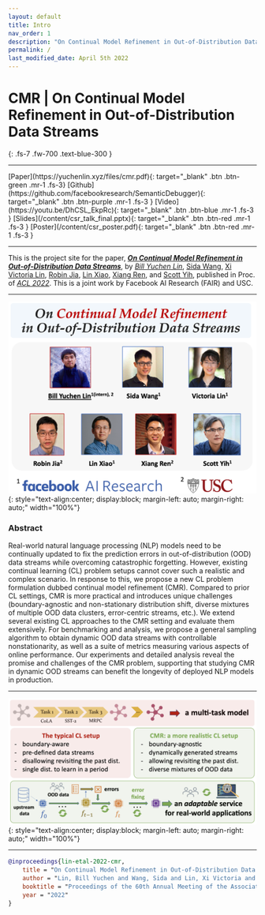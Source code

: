 ```yaml
---
layout: default
title: Intro
nav_order: 1
description: "On Continual Model Refinement in Out-of-Distribution Data Streams"
permalink: /
last_modified_date: April 5th 2022
---
```

 
# CMR | On Continual Model Refinement in Out-of-Distribution Data Streams
{: .fs-7 .fw-700 .text-blue-300 }

---
<span class="fs-2">
[Paper](https://yuchenlin.xyz/files/cmr.pdf){: target="_blank" .btn .btn-green .mr-1 .fs-3}
[Github](https://github.com/facebookresearch/SemanticDebugger){: target="_blank" .btn .btn-purple .mr-1 .fs-3 }
[Video](https://youtu.be/DhCSL_EkpRc){: target="_blank" .btn .btn-blue .mr-1 .fs-3 }
[Slides](/content/csr_talk_final.pptx){: target="_blank" .btn .btn-red .mr-1 .fs-3 }
[Poster](/content/csr_poster.pdf){: target="_blank" .btn .btn-red .mr-1 .fs-3 }
</span>


<!--
--- 
<span class="fs-2">
[Data](/data){: .btn .btn-green .mr-1 }
[Methods](/methods){: .btn .btn-purple .mr-1 }
[Metrics](/metrics){: .btn .btn-blue .mr-1 }
[Leaderboard](/leaderboard){: .btn .btn-red .mr-1 }
</span>
-->

---


<!-- ![DrFact](/images/poaster.png){: style="text-align:center; display:block; margin-left: auto; margin-right: auto;" width="100%"} -->

This is the project site for the paper, [_**On Continual Model Refinement in Out-of-Distribution Data Streams**_](https://yuchenlin.xyz/files/cmr.pdf), by [_Bill Yuchen Lin_](https://yuchenlin.xyz/), [Sida Wang](http://www.sidaw.xyz/), [Xi Victoria Lin](http://victorialin.net/), [Robin Jia](https://robinjia.github.io/), [Lin Xiao](https://linxiaolx.github.io/), [Xiang Ren](http://www-bcf.usc.edu/~xiangren/), and [Scott Yih](https://scottyih.org/), published in Proc. of [*ACL 2022*](https://www.2022.aclweb.org/). 
This is a joint work by Facebook AI Research (FAIR) and USC.

---

<!-- 
 <style type="text/css">
    .image-left {
      display: block;
      margin-left: auto;
      margin-right: auto;
      float: right;
    }
 
    table th:first-of-type {
        width: 10
    }
    table th:nth-of-type(2) {
        width: 10
    }
    table th:nth-of-type(3) {
        width: 50
    }
    table th:nth-of-type(4) {
        width: 30
    } 

    </style> -->




![Introduction](images/authors.png){: style="text-align:center; display:block; margin-left: auto; margin-right: auto;" width="100%"}

<!-- {: .fs-3 .fw-300 } -->
### Abstract
Real-world natural language processing (NLP) models need to be continually updated to fix the prediction errors in out-of-distribution (OOD) data streams while overcoming catastrophic forgetting. However, existing continual learning (CL) problem setups cannot cover such a realistic and complex scenario. In response to this, we propose a new CL problem formulation dubbed continual model refinement (CMR). Compared to prior CL settings, CMR is more practical and introduces unique challenges (boundary-agnostic and non-stationary distribution shift, diverse mixtures of multiple OOD data clusters, error-centric streams, etc.). We extend several existing CL approaches to the CMR setting and evaluate them extensively. For benchmarking and analysis, we propose a general sampling algorithm to obtain dynamic OOD data streams with controllable nonstationarity, as well as a suite of metrics measuring various aspects of online performance. Our experiments and detailed analysis reveal the promise and challenges of the CMR problem, supporting that studying CMR in dynamic OOD streams can benefit the longevity of deployed NLP models in production.

---

![Conclusion](images/conclusion.png){: style="text-align:center; display:block; margin-left: auto; margin-right: auto;" width="100%"}

---

```bibtex
@inproceedings{lin-etal-2022-cmr,
    title = "On Continual Model Refinement in Out-of-Distribution Data Streams",
    author = "Lin, Bill Yuchen and Wang, Sida and Lin, Xi Victoria and Jia, Robin and Xiao, Lin and Ren, Xiang and Yih, Wen-tau",
    booktitle = "Proceedings of the 60th Annual Meeting of the Association for Computational Linguistics (ACL 2022)",
    year = "2022"
}
```